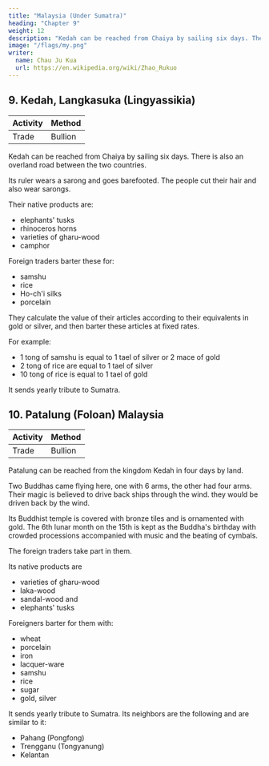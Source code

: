 ```yaml
---
title: "Malaysia (Under Sumatra)"
heading: "Chapter 9"
weight: 12
description: "Kedah can be reached from Chaiya by sailing six days. There is also an overland road between the two countries"
image: "/flags/my.png"
writer:
  name: Chau Ju Kua
  url: https://en.wikipedia.org/wiki/Zhao_Rukuo
---
```




## 9. Kedah, Langkasuka (Lingyassikia)

Activity | Method 
--- | ---
Trade | Bullion


Kedah can be reached from Chaiya by sailing six days. There is also an overland road between the two countries.

Its ruler wears a sarong and goes barefooted. The people cut their hair and also wear sarongs. 

Their native products are:
- elephants' tusks
- rhinoceros horns
- varieties of gharu-wood
- camphor

Foreign traders barter these for:
- samshu
- rice
- Ho-ch'i silks
- porcelain

They calculate the value of their articles according to their equivalents in gold or silver, and then barter these articles at fixed
rates.

For example:
- 1 tong of samshu is equal to 1 tael of silver or 2 mace of gold
- 2 tong of rice are equal to 1 tael of silver
- 10 tong of rice is equal to 1 tael of gold

It sends yearly tribute to Sumatra.

<!-- Notes.

1)
list
Though written here without the
name is correctly given in the
the Lengkasuka of the Majapahit empire, the
final syllable Jcia, the
of dependencies of San-fo-ts'i (supra, p. 62). It
is
3569
BEKiNAKG.
1,10
original capital of
Kcdah, near Kedah Peak (Gunong
Jerai),
on the
Pelliot, B. E. F. E. 0. IV, 345, 405—408. Gerini, J. R. A.
T'oung-pao, 2* Ser., II, 131 read the name Ling-ga-sze and placed
sula.
2)
i
Tong
is
W.
coast of the
Malay Penin-
Schlegel,
S. 1905. 495, 498.
it
in Sumatra.
explained iu Chinese Buddhist works as a «Buddhist weighta, •which means
an Indian term, here, tola. In the present case it seems to indicate a dry measure; both
(op. cit. 155) and Crawfurd (op. cit. I, 271) say that among the Malays everything
is estimated by bulk and not by weight. Marsden adds that the use of weights was apparently
introduced among them by foreigners.
that
it is
Marsden -->


## 10. Patalung (Foloan) Malaysia  

Activity | Method 
--- | ---
Trade | Bullion


Patalung can be reached from the kingdom Kedah <!-- Lingyassi-kia --> in four days by land. 

Two Buddhas came flying here, one with 6 arms, the other had four arms. Their magic is believed to drive back ships through the wind.  they would be driven back by the wind. 

Its Buddhist temple is covered with bronze tiles and is ornamented with gold. The 6th lunar month on the 15th is kept as the Buddha's
birthday with crowded processions accompanied with music and the beating of cymbals.

The foreign traders take part in them.

Its native products are
- varieties of gharu-wood
- laka-wood
- sandal-wood and
- elephants' tusks

Foreigners barter for them with:
- wheat
- porcelain
- iron
- lacquer-ware
- samshu
- rice
- sugar
- gold, silver

It sends yearly tribute to Sumatra. Its neighbors are the following and are similar to it:
- Pahang (Pongfong)
- Trengganu (Tongyanung)
- Kelantan 


<!-- Notes.
on the Langat river, W.
A. S. 1905. 498, places Fo-lo-an at Beranang
1) Gerini J
of this and the last paragraphs of our
requirements
the
satisfies
this
30 coast of Malay Peninsula;
wrong reading of the Chinese text, tried to locate this country
text Earlier writers, misled' by a
2^ Ser., II, 134, said it was Puluan in Palembang residency.
in s'lunatra. Schlegel, T'oung-pao,
«The chief of Fo-lo-an is appomted from San-
The Ling-wai-tai-ta, 2,i2 says of Fo-lo-an:
countries., (i. e.,
aromatics with which those of the «Lower Coast
E
fo-ts'i.
The country produces
35 Java, see Pt.
II,
or strength.
Ch. XI) cannot compare in aroma70
SUKDA.
((There
year
here
is
(in
1,11
Buddha which the
Fo-lo-an) a Holy
princes of San-fo-ts'i
come every
burn incense before».
to
Kuan^yin (Avalokitegvara)
2)
referred to
XXXIX)
may have been
The images
C h a u's work (infra, Ch.
usually represented with six or four arms.
is
of this deity.
We learn from another passage in
that the celebration of this festival on the
IS*!"
day of the 6"i moon, was an important
to China, and that they kept it as
5
one for sailors for securing good weather on their voyage back
well in Borneo as in Fo-lo-an. According to de Groot, Les fStes annuellement c616br6es a
(Amoy),
I,
199, the principal
annual feasts of Kuan-yin kept in Fu-ki6n, are on the
19*''
Emoui
of the
and the 9"» moon. That on the 19tii of the 6ti» moon is believed by some to be the
goddess's birthday. The IS'i of the 6tii moon, the same author states (op. cit. I, 394) is also cele- 10
brated in Fu-kifo as the mid-year festival. It may well be that these two festivals, especially as
2^, the 6tii
the second one, in some of
one of her manifestations
its
features at least,
Schlegel, T'oung-pao IX, 404
(^jS
jjjB
^^),
also connected with the worship of
is
Kuan-yin
in
^(B)' '^ere celebrated by sailors on the same day.
says that the 15*^ of the'6tl» moon was the feastday of Ma-tsu-p'o
(P'o-tsu,
^^
De Groot (op. cit. I, 262) says that Ma-tsu-p'o's
know when the cult of Ma-tsu-p'o's became general,
((Buddhas referred to by our author was evidently a patroness of
the patron saint of sailors.
15
birthday was the 23* of the Simoon. I do not
events the particular
at all
hence the presence at her feast of «the foreign traders» both in Fo-lo-an and in P'o-ni.
sailors,
Fo-lo-an is mentioned in another passage of this work (infra, Ch. XXII) as one of the
two principal ports of South-eastern Asia to which the Arab traders came, the other was, of course, San-fo-ts'i. -->
